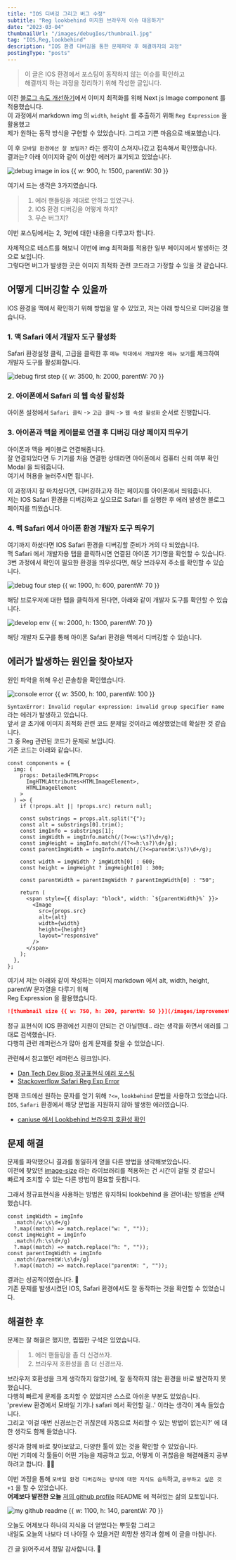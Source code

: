 ```yaml
---
title: "IOS 디버깅 그리고 버그 수정"
subtitle: "Reg lookbehind 미지원 브라우저 이슈 대응하기"
date: "2023-03-04"
thumbnailUrl: "/images/debugIos/thumbnail.jpg"
tag: "IOS,Reg,lookbehind"
description: "IOS 환경 디버깅을 통한 문제파악 후 해결까지의 과정"
postingType: "posts"
---
```


> 이 글은 IOS 환경에서 포스팅이 동작하지 않는 이슈를 확인하고<br />
> 해결까지 하는 과정을 정리하기 위해 작성한 글입니다.

이전 [블로그 속도 개선하기]()에서 이미지 최적화를 위해 Next js Image component 를 적용했습니다.<br />
이 과정에서 markdown img 의 `width`, `height` 를 추출하기 위해 `Reg Expression` 을 활용했고<br />
제가 원하는 동작 방식을 구현할 수 있었습니다. 그리고 기쁜 마음으로 배포했습니다.

이 후 `모바일 환경에선 잘 보일까?` 라는 생각이 스쳐지나갔고 접속해서 확인했습니다.<br />
결과는? 아래 이미지와 같이 이상한 에러가 표기되고 있었습니다.

![debug image in ios {{ w: 900, h: 1500, parentW: 30 }}](/images/debugIos/bug-image-in-ios.png)

여기서 드는 생각은 3가지였습니다.<br />

> 1. 에러 핸들링을 제대로 안하고 있었구나.
> 2. IOS 환경 디버깅을 어떻게 하지?
> 3. 무슨 버그지?

이번 포스팅에서는 2, 3번에 대한 내용을 다루고자 합니다.

자체적으로 테스트를 해보니 이번에 img 최적화를 적용한 일부 페이지에서 발생하는 것으로 보입니다.<br />
그렇다면 버그가 발생한 곳은 이미지 최적화 관련 코드라고 가정할 수 있을 것 같습니다.

## 어떻게 디버깅할 수 있을까

IOS 환경을 맥에서 확인하기 위해 방법을 알 수 있었고, 저는 아래 방식으로 디버깅을 했습니다.

### 1. 맥 Safari 에서 개발자 도구 활성화

Safari 환경설정 클릭, 고급을 클릭한 후 `메뉴 막대에서 개발자용 메뉴 보기`를 체크하여<br />
개발자 도구를 활성화합니다.

![debug first step {{ w: 3500, h: 2000, parentW: 70 }}](/images/debugIos/debug-first-step.png)

### 2. 아이폰에서 Safari 의 웹 속성 활성화

아이폰 설정에서 `Safari 클릭` -> `고급 클릭` -> `웹 속성 활성화` 순서로 진행합니다.

### 3. 아이폰과 맥을 케이블로 연결 후 디버깅 대상 페이지 띄우기

아이폰과 맥을 케이블로 연결해줍니다.<br />
잘 연결되었다면 두 기기를 처음 연결한 상태라면 아이폰에서 컴퓨터 신뢰 여부 확인 Modal 을 띄워줍니다.<br />
여기서 허용을 눌러주시면 됩니다.<br />

이 과정까지 잘 마치셨다면, 디버깅하고자 하는 페이지를 아이폰에서 띄워줍니다.<br />
저는 IOS Safari 환경을 디버깅하고 싶으므로 Safari 를 실행한 후 에러 발생한 블로그 페이지를 띄웠습니다.

### 4. 맥 Safari 에서 아이폰 환경 개발자 도구 띄우기

여기까지 하셨다면 IOS Safari 환경을 디버깅할 준비가 거의 다 되었습니다.<br />
맥 Safari 에서 개발자용 탭을 클릭하시면 연결된 아이폰 기기명을 확인할 수 있습니다.<br />
3번 과정에서 확인이 필요한 환경을 띄우셨다면, 해당 브라우저 주소를 확인할 수 있습니다.

![debug four step {{ w: 1900, h: 600, parentW: 70 }}](/images/debugIos/debug-four-step.png)

해당 브로우저에 대한 탭을 클릭하게 된다면, 아래와 같이 개발자 도구를 확인할 수 있습니다.

![develop env {{ w: 2000, h: 1300, parentW: 70 }}](/images/debugIos/develop-env.png)

해당 개발자 도구를 통해 아이폰 Safari 환경을 맥에서 디버깅할 수 있습니다.

## 에러가 발생하는 원인을 찾아보자

원인 파악을 위해 우선 콘솔창을 확인했습니다.

![console error {{ w: 3500, h: 100, parentW: 100 }}](/images/debugIos/console-error.png)

`SyntaxError: Invalid regular expression: invalid group specifier name` 라는 에러가 발생하고 있습니다.<br />
앞서 글 초기에 이미지 최적화 관련 코드 문제일 것이라고 예상했었는데 확실한 것 같습니다.<br />
그 중 Reg 관련된 코드가 문제로 보입니다.<br />
기존 코드는 아래와 같습니다.

```tsx
const components = {
  img: (
    props: DetailedHTMLProps<
      ImgHTMLAttributes<HTMLImageElement>,
      HTMLImageElement
    >
  ) => {
    if (!props.alt || !props.src) return null;

    const substrings = props.alt.split("{");
    const alt = substrings[0].trim();
    const imgInfo = substrings[1];
    const imgWidth = imgInfo.match(/(?<=w:\s?)\d+/g);
    const imgHeight = imgInfo.match(/(?<=h:\s?)\d+/g);
    const parentImgWidth = imgInfo.match(/(?<=parentW:\s?)\d+/g);

    const width = imgWidth ? imgWidth[0] : 600;
    const height = imgHeight ? imgHeight[0] : 300;

    const parentWidth = parentImgWidth ? parentImgWidth[0] : "50";

    return (
      <span style={{ display: "block", width: `${parentWidth}%` }}>
        <Image
          src={props.src}
          alt={alt}
          width={width}
          height={height}
          layout="responsive"
        />
      </span>
    );
  },
};
```

여기서 저는 아래와 같이 작성하는 이미지 markdown 에서 alt, width, height, parentW 문자열을 다루기 위해<br />
Reg Expression 을 활용했습니다.

```md
![thumbnail size {{ w: 750, h: 200, parentW: 50 }}](/images/improvement/thumbnail-size.png)
```

정규 표현식이 IOS 환경에선 지원이 안되는 건 아닐텐데.. 라는 생각을 하면서 에러를 그대로 검색했습니다.<br />
다행히 관련 레퍼런스가 많아 쉽게 문제를 찾을 수 있었습니다.

관련해서 참고했던 레퍼런스 링크입니다.<br />

- [Dan Tech Dev Blog 정규표현식 에러 포스팅](https://dantechblog.gatsbyjs.io/posts/til-regex/)
- [Stackoverflow Safari Reg Exp Error](https://stackoverflow.com/questions/51568821/works-in-chrome-but-breaks-in-safari-invalid-regular-expression-invalid-group)

현재 코드에선 원하는 문자를 얻기 위해 `?<=`, `lookbehind` 문법을 사용하고 있었습니다.<br />
`IOS`, `Safari` 환경에서 해당 문법을 지원하지 않아 발생한 에러였습니다.

- [caniuse 에서 Lookbehind 브라우저 호환성 확인](https://caniuse.com/js-regexp-lookbehind)

## 문제 해결

문제를 파악했으니 결과를 동일하게 얻을 다른 방법을 생각해보았습니다.<br />
이전에 찾았던 [image-size](https://github.com/image-size/image-size) 라는 라이브러리를 적용하는 건 시간이 걸릴 것 같으니<br />
빠르게 조치할 수 있는 다른 방법이 필요할 듯합니다.

그래서 정규표현식을 사용하는 방법은 유지하되 lookbehind 을 걷어내는 방법을 선택했습니다.

```tsx
const imgWidth = imgInfo
  .match(/w:\s\d+/g)
  ?.map((match) => match.replace("w: ", ""));
const imgHeight = imgInfo
  .match(/h:\s\d+/g)
  ?.map((match) => match.replace("h: ", ""));
const parentImgWidth = imgInfo
  .match(/parentW:\s\d+/g)
  ?.map((match) => match.replace("parentW: ", ""));
```

결과는 성공적이였습니다. 🎉 <br />
기존 문제를 발생시켰던 IOS, Safari 환경에서도 잘 동작하는 것을 확인할 수 있었습니다.

## 해결한 후

문제는 잘 해결은 했지만, 찝찝한 구석은 있었습니다.<br />

> 1. 에러 핸들링을 좀 더 신경쓰자.
> 2. 브라우저 호환성을 좀 더 신경쓰자.

브라우저 호환성을 크게 생각하지 않았기에, 잘 동작하지 않는 환경을 바로 발견하지 못했습니다.<br />
다행히 빠르게 문제를 조치할 수 있었지만 스스로 아쉬운 부분도 있었습니다.<br />
'preview 환경에서 모바일 기기나 safari 에서 확인할 걸..' 이라는 생각이 계속 들었습니다.<br />
그리고 '이걸 매번 신경쓰는건 귀찮은데 자동으로 처리할 수 있는 방법이 없는지?' 에 대한 생각도 함께 들었습니다.

생각과 함께 바로 찾아보았고, 다양한 툴이 있는 것을 확인할 수 있었습니다.<br />
이번 기회에 각 툴들이 어떤 기능을 제공하고 있고, 어떻게 이 귀찮음을 해결해줄지 공부하려고 합니다. 🧑‍💻

이번 과정을 통해 `모바일 환경 디버깅하는 방식에 대한 지식도 습득`하고, `공부하고 싶은 것 +1` 을 할 수 있었습니다.<br />
<strong>어제보다 발전한 오늘</strong> [저의 github profile](https://github.com/TakhyunKim) README 에 적혀있는 삶의 모토입니다. <br />

![my github readme {{ w: 1100, h: 140, parentW: 70 }}](/images/debugIos/my-github-readme.png)

오늘도 어제보다 하나의 지식을 더 얻었다는 뿌듯함 그리고 <br />
내일도 오늘의 나보다 더 나아질 수 있을거란 희망찬 생각과 함께 이 글을 마칩니다.

긴 글 읽어주셔서 정말 감사합니다. 🤗
